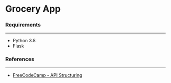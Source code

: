 # Grocery App

### Requirements
---
- Python 3.8
- Flask


### References
---
- [FreeCodeCamp - API Structuring](https://www.freecodecamp.org/news/structuring-a-flask-restplus-web-service-for-production-builds-c2ec676de563/)
